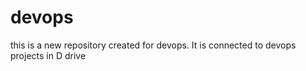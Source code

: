 # devops
this is a new repository created for devops.
It is connected to devops projects in D drive
